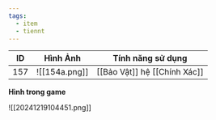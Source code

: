 ```yaml
---
tags:
  - item
  - tiennt
---
```


| ID  | Hình Ảnh      | Tính năng sử dụng            |
| --- | ------------- | ---------------------------- |
| 157 | ![[154a.png]] | [[Bảo Vật]] hệ [[Chính Xác]] |

**Hình trong game**

![[20241219104451.png]]

